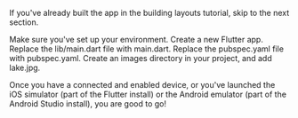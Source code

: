 If you've already built the app in the
building layouts tutorial,
skip to the next section.

Make sure you've set up your environment.
Create a new Flutter app.
Replace the lib/main.dart file with main.dart.
Replace the pubspec.yaml file with pubspec.yaml.
Create an images directory in your project, and add
    lake.jpg.

Once you have a connected and enabled device,
or you've launched the iOS simulator
(part of the Flutter install) or the
Android emulator (part of the Android Studio
install), you are good to go!
